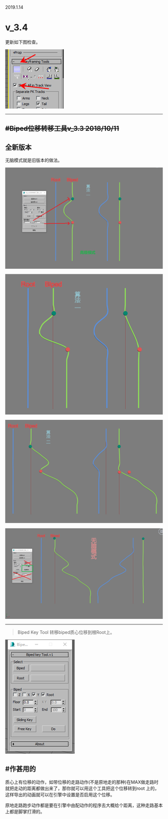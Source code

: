 
2019.1.14

# v_3.4

更新如下图检查。

![image](https://github.com/4698to/Biped-Key-Tool/blob/master/01115.png)

---

~~#Biped位移转移工具v_3.3 2018/10/11~~
-------------
##  全新版本

无脑模式就是旧版本的做法。


![image](https://github.com/4698to/Biped-Key-Tool/blob/master/01111.png)

![image](https://github.com/4698to/Biped-Key-Tool/blob/master/01112.png)

![image](https://github.com/4698to/Biped-Key-Tool/blob/master/01113.png)

![image](https://github.com/4698to/Biped-Key-Tool/blob/master/01114.png)

---------------------------------------------

> Biped Key Tool
  转移biped质心位移到根Root上。


![image](https://github.com/4698to/Biped-Key-Tool/blob/master/171824e12prnd392ovqq9d.png)

#作甚用的
------
质心上有位移的动作，如带位移的走路动作(不是原地走的那种)在MAX做走路时就把走动的距离都做出来了，那你就可以用这个工具把这个位移转到root 上的，这样导出的动画就可以在引擎中设置是否启用这个位移。

原地走路跑步动作都是要在引擎中由配动作的程序去大概给个距离，这种走路基本上都是脚掌打滑的。


